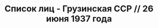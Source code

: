 ---
title: Список лиц - Грузинская ССР // 26 июня 1937 года
description: РГАСПИ, ф.17, оп.171, дело 409, лист 222
images:
- /disk/pictures/v01/17-171-409-222.jpg
- /disk/pictures/v01/17-171-409-223.jpg
- /disk/pictures/v01/17-171-409-224.jpg
- /disk/pictures/v01/17-171-409-225.jpg
- /disk/pictures/v01/17-171-409-226.jpg
---
